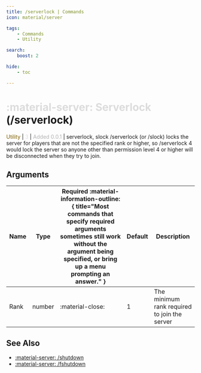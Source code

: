 ```yaml
---
title: /serverlock | Commands
icon: material/server

tags:
    - Commands
    - Utility

search:
    boost: 2

hide:
    - toc

---
```

# <p style="color: rgb(220,220,220); display: inline;">:material-server: Serverlock</p> (/serverlock)
<div style="display:inline;">
<p style="color: #7F5F02; display: inline;">Utility</p> | <p style="color: rgb(220,220,220); display: inline;">3</p> | <p style="color: rgb(180,180,180); display: inline;"> Added 0.0.1</p> | serverlock, slock
</div>
/serverlock (or /slock) locks the server for players that are not the specified rank or higher, so /serverlock 4 would lock the server so anyone other than permission level 4 or higher will be disconnected when they try to join.

## Arguments

| Name           | Type   | Required :material-information-outline:{ title="Most commands that specify required arguments sometimes still work without the argument being specified, or bring up a menu prompting an answer." } | Default            | Description                                               |
|----------------|--------|-----------------------------------------------------------------------------------------------------------------------------------------------------------------------------------------------------|--------------------|-----------------------------------------------------------|
| Rank         | number | :material-close:                                                                                                                                                                                    | 1                | The minimum rank required to join the server                                |

## See Also
* [:material-server: /shutdown](/Commands/specifics/shutdown/)
* [:material-server: /fshutdown](/Commands/specifics/fshutdown/)